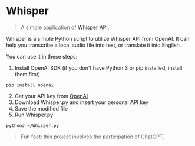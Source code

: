 # Whisper
> A simple application of [Whisper API](https://github.com/openai/whisper).

Whisper is a simple Python script to utilize Whisper API from OpenAI. It can help you transcribe a local audio file into text, or translate it into English.

You can use it in these steps:
1. Install OpenAI SDK (if you don't have Python 3 or pip installed, install them first)
```
pip install openai
```
2. Get your API key from [OpenAI](https://platform.openai.com)
3. Download Whisper.py and insert your personal API key
4. Save the modified file
5. Run Whisper.py
```
python3 ~/Whisper.py
```

> Fun fact: this project involves the participation of ChatGPT.
